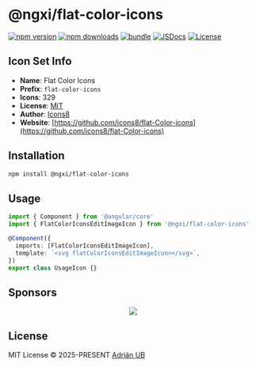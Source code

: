 # @ngxi/flat-color-icons

[![npm version][npm-version-src]][npm-version-href]
[![npm downloads][npm-downloads-src]][npm-downloads-href]
[![bundle][bundle-src]][bundle-href]
[![JSDocs][jsdocs-src]][jsdocs-href]
[![License][license-src]][license-href]

## Icon Set Info

- **Name**: Flat Color Icons
- **Prefix**: `flat-color-icons`
- **Icons**: 329
- **License**: [MIT]()
- **Author**: [Icons8](https://github.com/icons8/flat-Color-icons)
- **Website**: [https://github.com/icons8/flat-Color-icons](https://github.com/icons8/flat-Color-icons)

## Installation

```sh
npm install @ngxi/flat-color-icons
```

## Usage

```ts
import { Component } from '@angular/core'
import { FlatColorIconsEditImageIcon } from '@ngxi/flat-color-icons'

@Component({
  imports: [FlatColorIconsEditImageIcon],
  template: `<svg flatColorIconsEditImageIcon></svg>`,
})
export class UsageIcon {}
```

## Sponsors

<p align="center">
  <a href="https://cdn.jsdelivr.net/gh/adrian-ub/static/sponsors.svg">
    <img src='https://cdn.jsdelivr.net/gh/adrian-ub/static/sponsors.svg'/>
  </a>
</p>

## License

MIT License © 2025-PRESENT [Adrián UB](https://github.com/adrian-ub)

<!-- Badges -->

[npm-version-src]: https://img.shields.io/npm/v/@ngxi/flat-color-icons?style=flat&colorA=080f12&colorB=1fa669
[npm-version-href]: https://npmjs.com/package/@ngxi/flat-color-icons
[npm-downloads-src]: https://img.shields.io/npm/dm/@ngxi/flat-color-icons?style=flat&colorA=080f12&colorB=1fa669
[npm-downloads-href]: https://npmjs.com/package/@ngxi/flat-color-icons
[bundle-src]: https://img.shields.io/bundlephobia/minzip/@ngxi/flat-color-icons?style=flat&colorA=080f12&colorB=1fa669&label=minzip
[bundle-href]: https://bundlephobia.com/result?p=@ngxi/flat-color-icons
[license-src]: https://img.shields.io/npm/l/@ngxi/flat-color-icons?style=flat&colorA=080f12&colorB=1fa669
[license-href]: https://github.com/adrian-ub/ngxi/blob/main/LICENSE
[jsdocs-src]: https://img.shields.io/badge/jsdocs-reference-080f12?style=flat&colorA=080f12&colorB=1fa669
[jsdocs-href]: https://www.jsdocs.io/package/@ngxi/flat-color-icons
